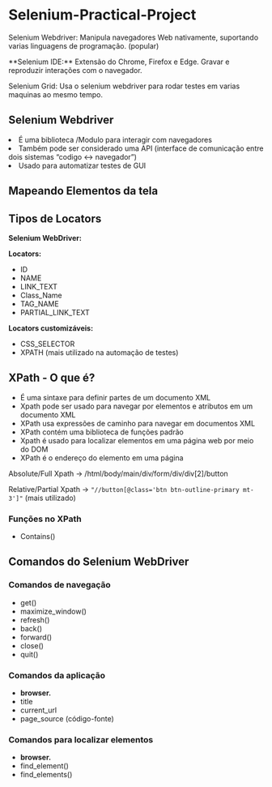 <h1>Selenium-Practical-Project</h1>


<p>Selenium Webdriver: Manipula navegadores Web nativamente, suportando varias linguagens de programação. (popular)</p>
<p>**Selenium IDE:** Extensão do Chrome, Firefox e Edge. Gravar e reproduzir interações com o navegador.</p>
<p>Selenium Grid: Usa o selenium webdriver para rodar testes em varias maquinas ao mesmo tempo.</p>

<h2>Selenium Webdriver</h2>

<li>É uma biblioteca /Modulo para interagir com navegadores</li>
<li>Também pode ser considerado uma API (interface de comunicação entre dois sistemas “codigo ↔ navegador”)</li>
<li>Usado para automatizar testes de GUI</li>

## Mapeando Elementos da tela

<h2>Tipos de Locators</h2>

<strong>Selenium WebDriver:</strong>

<strong>Locators:</strong>
<ul>
  <li>ID</li>
  <li>NAME</li>
  <li>LINK_TEXT</li>
  <li>Class_Name</li>
  <li>TAG_NAME</li>
  <li>PARTIAL_LINK_TEXT</li>
</ul>

<strong>Locators customizáveis:</strong>
<ul>
  <li>CSS_SELECTOR</li>
  <li>XPATH (mais utilizado na automação de testes)</li>
</ul>

<h2>XPath - O que é?</h2>
<ul>
  <li>É uma sintaxe para definir partes de um documento XML</li>
  <li>Xpath pode ser usado para navegar por elementos e atributos em um documento XML</li>
  <li>XPath usa expressões de caminho para navegar em documentos XML</li>
  <li>XPath contém uma biblioteca de funções padrão</li>
  <li>Xpath é usado para localizar elementos em uma página web por meio do DOM</li>
  <li>XPath é o endereço do elemento em uma página</li>
</ul>

<p>Absolute/Full Xpath → /html/body/main/div/form/div/div[2]/button</p>
<p>Relative/Partial Xpath → <code>"//button[@class='btn btn-outline-primary mt-3']"</code> (mais utilizado)</p>

<h3>Funções no XPath</h3>
<ul>
  <li>Contains()</li>
</ul>

<h2>Comandos do Selenium WebDriver</h2>

<h3>Comandos de navegação</h3>
<ul>
  <li>get()</li>
  <li>maximize_window()</li>
  <li>refresh()</li>
  <li>back()</li>
  <li>forward()</li>
  <li>close()</li>
  <li>quit()</li>
</ul>

<h3>Comandos da aplicação</h3>
<ul>
  <li><strong>browser.</strong></li>
  <li>title</li>
  <li>current_url</li>
  <li>page_source (código-fonte)</li>
</ul>

<h3>Comandos para localizar elementos</h3>
<ul>
  <li><strong>browser.</strong></li>
  <li>find_element()</li>
  <li>find_elements()</li>
</ul>

